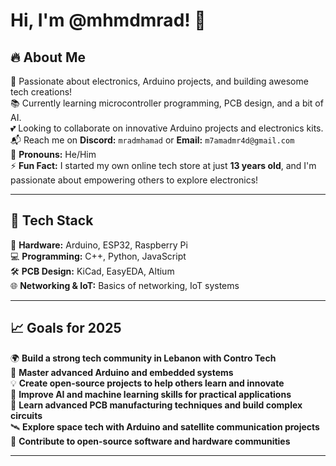 # Hi, I'm @mhmdmrad! 👋

## 🔥 About Me

🔧 Passionate about electronics, Arduino projects, and building awesome tech creations!  
📚 Currently learning microcontroller programming, PCB design, and a bit of AI.  
💕 Looking to collaborate on innovative Arduino projects and electronics kits.  
📬 Reach me on **Discord:** `mradmhamad` or **Email:** `m7amadmr4d@gmail.com`  
🙂 **Pronouns:** He/Him  
⚡ **Fun Fact:** I started my own online tech store at just **13 years old**, and I'm passionate about empowering others to explore electronics!  

---

## 🌟 Tech Stack

🔌 **Hardware:** Arduino, ESP32, Raspberry Pi  
💻 **Programming:** C++, Python, JavaScript  
🛠️ **PCB Design:** KiCad, EasyEDA, Altium  
🌐 **Networking & IoT:** Basics of networking, IoT systems  

---

## 📈 Goals for 2025

🌍 **Build a strong tech community in Lebanon with Contro Tech**  
🧠 **Master advanced Arduino and embedded systems**  
💡 **Create open-source projects to help others learn and innovate**  
🤖 **Improve AI and machine learning skills for practical applications**  
🚀 **Learn advanced PCB manufacturing techniques and build complex circuits**  
🛰️ **Explore space tech with Arduino and satellite communication projects**  
🔗 **Contribute to open-source software and hardware communities**  

---

